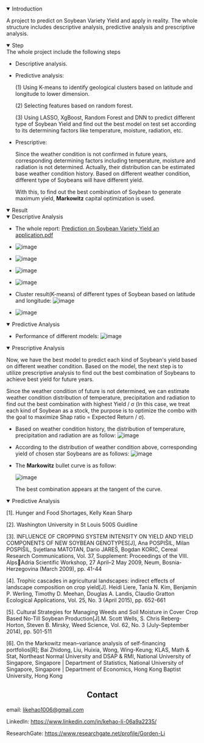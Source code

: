 <br>

<details open>
<summary>Introduction</summary>

A project to predict on Soybean Variety Yield and apply in reality. The whole structure includes descriptive analysis, predictive analysis and prescriptive analysis.

</details>

<details open>
<summary>Step</summary>
The whole project include the following steps

- Descriptive analysis.

- Predictive analysis: 

  (1) Using K-means to identify geological clusters based on latitude and longitude to lower dimension. 

  (2) Selecting features based on random forest.

  (3) Using LASSO, XgBoost, Random Forest and DNN to predict different type of Soybean Yield and find out the best model on test set according to its determining factors like temperature, moisture, radiation, etc. 

- Prescriptive:

  Since the weather condition is not confirmed in future years, corresponding determining factors including temperature, moisture and radiation is not determined. Actually, their distribution can be estimated base weather condition history. Based on different weather condition, different type of Soybeans will have different yield.

  With this, to find out the best combination of Soybean to generate maximum yield, **Markowitz** capital optimization is used.

</details>

<details open>
<summary>Result</summary>

<details open>
<summary>Descriptive Analysis</summary>
  
- The whole report:
  [Prediction on Soybean Variety Yield an application.pdf](https://github.com/LeeGorden/Prediction-on-Soybean-Variety-Yield-and-apply-to-Soybean-Variety-Selection/files/8703041/Prediction.on.Soybean.Variety.Yield.an.application.pdf)

- ![image](https://user-images.githubusercontent.com/72702872/168672066-dcd3c8eb-11b0-4ffb-b2de-0cbfe7f7399f.png)

- ![image](https://user-images.githubusercontent.com/72702872/168672253-9e58dcfc-2e40-4415-9a68-ff3a174ddc67.png)

- ![image](https://user-images.githubusercontent.com/72702872/168672386-20f37ec9-3daf-4e64-b317-0fccc52e0cec.png)

- ![image](https://user-images.githubusercontent.com/72702872/168672921-57764f2f-31e7-474b-9ee8-20ad34f6ad2e.png)
  
- Cluster result(K-means) of different types of Soybean based on latitude and longitude: 
  ![image](https://user-images.githubusercontent.com/72702872/168672980-3ece86ec-761a-49f6-bcfe-8af77c856a3e.png)
  
- ![image](https://user-images.githubusercontent.com/72702872/168673502-9d7cf5b0-4e66-4099-8c38-857e5d288ae1.png)

</details>
  
<details open>
<summary>Predictive Analysis</summary>
  
- Performance of different models:
  ![image](https://user-images.githubusercontent.com/72702872/168673748-9a288c0c-3a9f-47ee-8188-a4ccbde63a0c.png)
  
</details>
  
<details open>
<summary>Prescriptive Analysis</summary>

Now, we have the best model to predict each kind of Soybean's yield based on different weather condition. Based on the model, the next step is to utilize prescriptive analysis to find out the best combination of Soybeans to achieve best yield for future years.

Since the weather condition of future is not determined, we can estimate weather condition distribution of temperature, precipitation and radiation to find out the best combination with highest Yield / σ (In this case, we treat each kind of Soybean as a stock, the purpose is to optimize the combo with the goal to maximize Shap ratio = Expected Return / σ).
  
- Based on weather condition history, the distribution of temperature, precipitation and radiation are as follow: 
  ![image](https://user-images.githubusercontent.com/72702872/168674274-1ab7154d-677d-4c99-ae1c-a399f6802f2e.png)

- According to the distribution of weather condition above, corresponding yield of chosen star Soybeans are as follows:
  ![image](https://user-images.githubusercontent.com/72702872/168675234-6b3c3ab0-5a73-4d2a-a536-8e6077051e2c.png)

- The **Markowitz** bullet curve is as follow:
  
  ![image](https://user-images.githubusercontent.com/72702872/168677923-9745e923-4188-4600-bb10-96eb922d64af.png)
  
  The best combination appears at the tangent of the curve.
  
</details>
  
<details open>
<summary>Predictive Analysis</summary>
  
[1]. Hunger and Food Shortages, Kelly Kean Sharp
   
[2]. Washington University in St Louis 500S Guidline
   
[3]. INFLUENCE OF CROPPING SYSTEM INTENSITY ON YIELD AND YIELD 
COMPONENTS OF NEW SOYBEAN GENOTYPES[J], Ana POSPIŠIL, Milan 
POSPIŠIL, Svjetlana MATOTAN, Dario JAREŠ, Bogdan KORIĆ, Cereal 
Research Communications, Vol. 37, Supplement: Proceedings of the VIII. AlpsAdria Scientific Workshop, 27 April–2 May 2009, Neum, Bosnia-Herzegovina 
(March 2009), pp. 41-44
   
[4]. Trophic cascades in agricultural landscapes: indirect effects of landscape 
composition on crop yield[J]. Heidi Liere, Tania N. Kim, Benjamin P. Werling, 
Timothy D. Meehan, Douglas A. Landis, Claudio Gratton Ecological 
Applications, Vol. 25, No. 3 (April 2015), pp. 652-661
   
[5]. Cultural Strategies for Managing Weeds and Soil Moisture in Cover Crop 
Based No-Till Soybean Production[J].M. Scott Wells, S. Chris Reberg-Horton, 
Steven B. Mirsky, Weed Science, Vol. 62, No. 3 (July-September 2014), pp. 
501-511
   
[6]. On the Markowitz mean–variance analysis of self-financing portfolios[R];
Bai Zhidong, Liu, Huixia, Wong, Wing-Keung; KLAS, Math & Stat, Northeast 
Normal University and DSAP & RMI, National University of Singapore, 
Singapore | Department of Statistics, National University of Singapore, 
Singapore | Department of Economics, Hong Kong Baptist University, Hong 
Kong
  
</details>

## <div align="center">Contact</div>

email: likehao1006@gmail.com

LinkedIn: https://www.linkedin.com/in/kehao-li-06a9a2235/

ResearchGate: https://www.researchgate.net/profile/Gorden-Li

<br>

